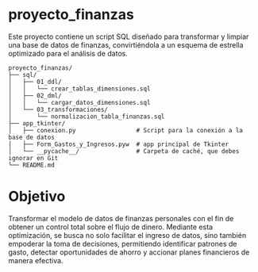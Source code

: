 # proyecto_finanzas
Este proyecto contiene un script SQL diseñado para transformar y limpiar una base de datos de finanzas, convirtiéndola a un esquema de estrella optimizado para el análisis de datos.
```
proyecto_finanzas/
├── sql/
│   ├── 01_ddl/
│   │   └── crear_tablas_dimensiones.sql
│   ├── 02_dml/
│   │   └── cargar_datos_dimensiones.sql
│   └── 03_transformaciones/
│       └── normalizacion_tabla_finanzas.sql
├── app_tkinter/
│   ├── conexion.py                 # Script para la conexión a la base de datos
│   ├── Form_Gastos_y_Ingresos.pyw  # app principal de Tkinter
│   └── __pycache__/                # Carpeta de caché, que debes ignorar en Git
└── README.md
```
# Objetivo
Transformar el modelo de datos de finanzas personales con el fin de obtener un control total sobre el flujo de dinero. 
Mediante esta optimización, se busca no solo facilitar el ingreso de datos, sino también empoderar la toma de decisiones,
permitiendo identificar patrones de gasto, detectar oportunidades de ahorro y accionar planes financieros de manera efectiva.
